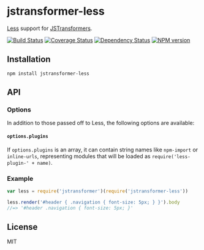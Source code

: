 # jstransformer-less

[Less](http://lesscss.org) support for [JSTransformers](http://github.com/jstransformers).

[![Build Status](https://img.shields.io/travis/jstransformers/jstransformer-less/master.svg)](https://travis-ci.org/jstransformers/jstransformer-less)
[![Coverage Status](https://img.shields.io/coveralls/jstransformers/jstransformer-less/master.svg)](https://coveralls.io/r/jstransformers/jstransformer-less?branch=master)
[![Dependency Status](https://img.shields.io/david/jstransformers/jstransformer-less/master.svg)](http://david-dm.org/jstransformers/jstransformer-less)
[![NPM version](https://img.shields.io/npm/v/jstransformer-less.svg)](https://www.npmjs.org/package/jstransformer-less)

## Installation

    npm install jstransformer-less

## API

### Options

In addition to those passed off to Less, the following options are available:

#### `options.plugins`

If `options.plugins` is an array, it can contain string names like `npm-import` or `inline-urls`, representing modules that will be loaded as `require('less-plugin-' + name)`.

### Example

```js
var less = require('jstransformer')(require('jstransformer-less'))

less.render('#header { .navigation { font-size: 5px; } }').body
//=> '#header .navigation { font-size: 5px; }'
```

## License

MIT
